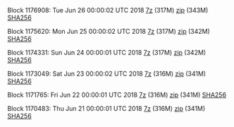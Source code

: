Block 1176908: Tue Jun 26 00:00:02 UTC 2018 [7z](https://transfer.sh/pZtb5/bootstrap.dat.20180626.7z) (317M) [zip](https://transfer.sh/PSQe4/bootstrap.dat.20180626.zip) (343M) [SHA256](https://transfer.sh/3yGFZ/sha256.txt)

Block 1175620: Mon Jun 25 00:00:02 UTC 2018 [7z](https://transfer.sh/kvY2K/bootstrap.dat.20180625.7z) (317M) [zip](https://transfer.sh/11yHCa/bootstrap.dat.20180625.zip) (342M) [SHA256](https://transfer.sh/4IMhY/sha256.txt)

Block 1174331: Sun Jun 24 00:00:01 UTC 2018 [7z](https://transfer.sh/13tb1m/bootstrap.dat.20180624.7z) (317M) [zip](https://transfer.sh/guQqi/bootstrap.dat.20180624.zip) (342M) [SHA256](https://transfer.sh/NNeBE/sha256.txt)

Block 1173049: Sat Jun 23 00:00:02 UTC 2018 [7z](https://transfer.sh/WoASF/bootstrap.dat.20180623.7z) (316M) [zip](https://transfer.sh/Dza16/bootstrap.dat.20180623.zip) (341M) [SHA256](https://transfer.sh/jCgMj/sha256.txt)

Block 1171765: Fri Jun 22 00:00:01 UTC 2018 [7z](https://transfer.sh/2r1Gx/bootstrap.dat.20180622.7z) (316M) [zip](https://transfer.sh/SPJh0/bootstrap.dat.20180622.zip) (341M) [SHA256](https://transfer.sh/nGjTX/sha256.txt)

Block 1170483: Thu Jun 21 00:00:01 UTC 2018 [7z]() (316M) [zip]() (341M) [SHA256]()
